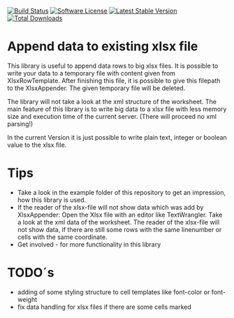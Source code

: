 [![Build Status](https://travis-ci.org/freshp/xlsx-appender.svg?branch=master)](https://travis-ci.org/freshp/xlsx-appender)
[![Software License](https://img.shields.io/badge/license-MIT-brightgreen.svg)](LICENSE)
[![Latest Stable Version](https://poser.pugx.org/freshp/xlsx-appender/v/stable)](https://packagist.org/packages/freshp/xlsx-appender)
[![Total Downloads](https://poser.pugx.org/freshp/xlsx-appender/downloads)](https://packagist.org/packages/freshp/xlsx-appender)

# Append data to existing xlsx file

This library is useful to append data rows to big xlsx files. It is possible to write your data to a temporary file with content given from XlsxRowTemplate. After finishing this file, it is possible to give this filepath to the XlsxAppender. The given temporary file will be deleted.

The library will not take a look at the xml structure of the worksheet. The main feature of this library is to write big data to a xlsx file with less memory size and execution time of the current server. (There will proceed no xml parsing!)

In the current Version it is just possible to write plain text, integer or boolean value to the xlsx file.

# Tips

* Take a look in the example folder of this repository to get an impression, how this library is used.
* If the reader of the xlsx-file will not show data which was add by XlsxAppender: Open the Xlsx file with an editor like TextWrangler. Take a look at the xml data of the worksheet. The reader of the xlsx-file will not show data, if there are still some rows with the same linenumber or cells with the same coordinate.
* Get involved - for more functionality in this library 

# TODO´s

* adding of some styling structure to cell templates like font-color or font-weight
* fix data handling for xlsx files if there are some cells marked
